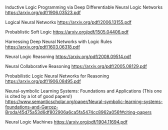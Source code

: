 Inductive Logic Programming via Deep Differentiable Neural Logic Networks
https://arxiv.org/pdf/1906.03523.pdf

Logical Neural Networks
https://arxiv.org/pdf/2006.13155.pdf

Probablistic Soft Logic
https://arxiv.org/pdf/1505.04406.pdf

Harnessing Deep Neural Networks with Logic Rules
https://arxiv.org/pdf/1603.06318.pdf

Neural Logic Reasoning
https://arxiv.org/pdf/2008.09514.pdf

Neural Collaborative Reasoning
https://arxiv.org/pdf/2005.08129.pdf

Probabilistic Logic Neural Networks for Reasoning
https://arxiv.org/pdf/1906.08495.pdf

Neural-symbolic Learning Systems: Foundations and Applications
(This one is cited by a lot of good papers!)
https://www.semanticscholar.org/paper/Neural-symbolic-learning-systems-foundations-and-Garcez-Broda/45d75a53d6df802906a6ca5fa5474cc8962a056f#citing-papers

Neural Logic Machines
https://arxiv.org/pdf/1904.11694.pdf
